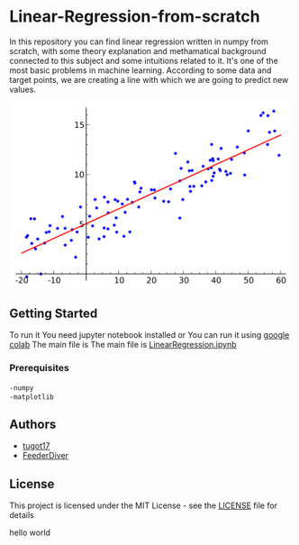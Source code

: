 # Linear-Regression-from-scratch

In this repository you can find linear regression written in numpy from scratch, with some theory explanation and methamatical background connected to this subject and some intuitions related to it. It's one of the most basic problems in machine learning. According to some data and target points, we are creating a line with which we are going to predict new values.



<img src="LinearRegression/title_plot.jpg" alt="drawing" width="500px"/>


## Getting Started   

To run it You need jupyter notebook installed or You can run it using [google colab](https://colab.research.google.com)
The main file is The main file is [LinearRegression.ipynb](LinearRegression.ipynb) 

### Prerequisites
```
-numpy
-matplotlib
```


## Authors

* [tugot17](https://github.com/tugot17)
* [FeederDiver](https://github.com/FeederDiver) 


## License

This project is licensed under the MIT License - see the [LICENSE](LICENSE) file for details


hello world